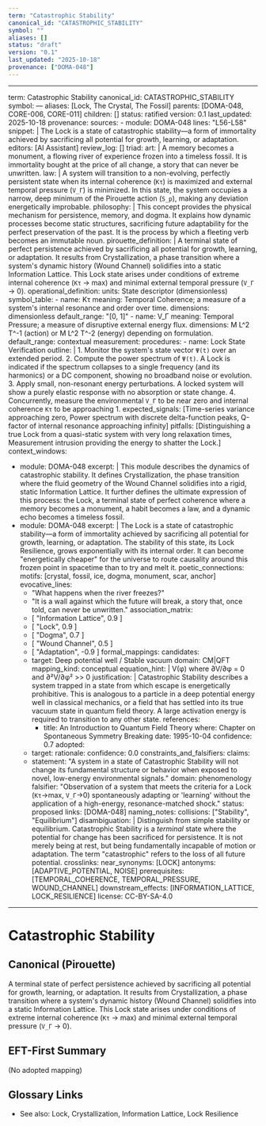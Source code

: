 ```yaml
---
term: "Catastrophic Stability"
canonical_id: "CATASTROPHIC_STABILITY"
symbol: ""
aliases: []
status: "draft"
version: "0.1"
last_updated: "2025-10-18"
provenance: ["DOMA-048"]
---
```


---
term: Catastrophic Stability
canonical_id: CATASTROPHIC_STABILITY
symbol: —
aliases: [Lock, The Crystal, The Fossil]
parents: [DOMA-048, CORE-006, CORE-011]
children: []
status: ratified
version: 0.1
last_updated: 2025-10-18
provenance:
  sources:
    - module: DOMA-048
      lines: "L56-L58"
      snippet: |
        The Lock is a state of catastrophic stability—a form of immortality achieved by sacrificing all potential for growth, learning, or adaptation.
  editors: [AI Assistant]
  review_log: []
triad:
  art: |
    A memory becomes a monument, a flowing river of experience frozen into a timeless fossil. It is immortality bought at the price of all change, a story that can never be unwritten.
  law: |
    A system will transition to a non-evolving, perfectly persistent state when its internal coherence (`Kτ`) is maximized and external temporal pressure (`V_Γ`) is minimized. In this state, the system occupies a narrow, deep minimum of the Pirouette action (`S_p`), making any deviation energetically improbable.
  philosophy: |
    This concept provides the physical mechanism for persistence, memory, and dogma. It explains how dynamic processes become static structures, sacrificing future adaptability for the perfect preservation of the past. It is the process by which a fleeting verb becomes an immutable noun.
pirouette_definition: |
  A terminal state of perfect persistence achieved by sacrificing all potential for growth, learning, or adaptation. It results from Crystallization, a phase transition where a system's dynamic history (Wound Channel) solidifies into a static Information Lattice. This Lock state arises under conditions of extreme internal coherence (`Kτ` → max) and minimal external temporal pressure (`V_Γ` → 0).
operational_definition:
  units: State descriptor (dimensionless)
  symbol_table:
    - name: Kτ
      meaning: Temporal Coherence; a measure of a system's internal resonance and order over time.
      dimensions: dimensionless
      default_range: "[0, 1]"
    - name: V_Γ
      meaning: Temporal Pressure; a measure of disruptive external energy flux.
      dimensions: M L^2 T^-1 (action) or M L^2 T^-2 (energy) depending on formulation.
      default_range: contextual
  measurement:
    procedures:
      - name: Lock State Verification
        outline: |
          1. Monitor the system's state vector `Ψ(t)` over an extended period.
          2. Compute the power spectrum of `Ψ(t)`. A Lock is indicated if the spectrum collapses to a single frequency (and its harmonics) or a DC component, showing no broadband noise or evolution.
          3. Apply small, non-resonant energy perturbations. A locked system will show a purely elastic response with no absorption or state change.
          4. Concurrently, measure the environmental `V_Γ` to be near zero and internal coherence `Kτ` to be approaching 1.
        expected_signals: [Time-series variance approaching zero, Power spectrum with discrete delta-function peaks, Q-factor of internal resonance approaching infinity]
        pitfalls: [Distinguishing a true Lock from a quasi-static system with very long relaxation times, Measurement intrusion providing the energy to shatter the Lock.]
context_windows:
  - module: DOMA-048
    excerpt: |
      This module describes the dynamics of catastrophic stability. It defines Crystallization, the phase transition where the fluid geometry of the Wound Channel solidifies into a rigid, static Information Lattice. It further defines the ultimate expression of this process: the Lock, a terminal state of perfect coherence where a memory becomes a monument, a habit becomes a law, and a dynamic echo becomes a timeless fossil.
  - module: DOMA-048
    excerpt: |
      The Lock is a state of catastrophic stability—a form of immortality achieved by sacrificing all potential for growth, learning, or adaptation. The stability of this state, its Lock Resilience, grows exponentially with its internal order. It can become "energetically cheaper" for the universe to route causality around this frozen point in spacetime than to try and melt it.
poetic_connections:
  motifs: [crystal, fossil, ice, dogma, monument, scar, anchor]
  evocative_lines:
    - "What happens when the river freezes?"
    - "It is a wall against which the future will break, a story that, once told, can never be unwritten."
  association_matrix:
    - [ "Information Lattice", 0.9 ]
    - [ "Lock", 0.9 ]
    - [ "Dogma", 0.7 ]
    - [ "Wound Channel", 0.5 ]
    - [ "Adaptation", -0.9 ]
formal_mappings:
  candidates:
    - target: Deep potential well / Stable vacuum
      domain: CM|QFT
      mapping_kind: conceptual
      equation_hint: |
        V(φ) where ∂V/∂φ = 0 and ∂²V/∂φ² >> 0
      justification: |
        Catastrophic Stability describes a system trapped in a state from which escape is energetically prohibitive. This is analogous to a particle in a deep potential energy well in classical mechanics, or a field that has settled into its true vacuum state in quantum field theory. A large activation energy is required to transition to any other state.
      references:
        - title: An Introduction to Quantum Field Theory
          where: Chapter on Spontaneous Symmetry Breaking
          date: 1995-10-04
      confidence: 0.7
  adopted:
    - target:
      rationale:
      confidence: 0.0
constraints_and_falsifiers:
  claims:
    - statement: "A system in a state of Catastrophic Stability will not change its fundamental structure or behavior when exposed to novel, low-energy environmental signals."
      domain: phenomenology
      falsifier: "Observation of a system that meets the criteria for a Lock (`Kτ`→max, `V_Γ`→0) spontaneously adapting or 'learning' without the application of a high-energy, resonance-matched shock."
      status: proposed
      links: [DOMA-048]
naming_notes:
  collisions: ["Stability", "Equilibrium"]
  disambiguation: |
    Distinguish from simple stability or equilibrium. Catastrophic Stability is a *terminal* state where the potential for change has been sacrificed for persistence. It is not merely being at rest, but being fundamentally incapable of motion or adaptation. The term "catastrophic" refers to the loss of all future potential.
crosslinks:
  near_synonyms: [LOCK]
  antonyms: [ADAPTIVE_POTENTIAL, NOISE]
  prerequisites: [TEMPORAL_COHERENCE, TEMPORAL_PRESSURE, WOUND_CHANNEL]
  downstream_effects: [INFORMATION_LATTICE, LOCK_RESILIENCE]
license: CC-BY-SA-4.0
---

# Catastrophic Stability

## Canonical (Pirouette)
A terminal state of perfect persistence achieved by sacrificing all potential for growth, learning, or adaptation. It results from Crystallization, a phase transition where a system's dynamic history (Wound Channel) solidifies into a static Information Lattice. This Lock state arises under conditions of extreme internal coherence (`Kτ` → max) and minimal external temporal pressure (`V_Γ` → 0).

## EFT-First Summary
(No adopted mapping)

## Glossary Links
- See also: Lock, Crystallization, Information Lattice, Lock Resilience